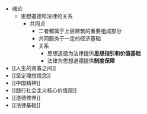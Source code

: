- 绪论
	- 思想道德和法律的关系
		- 共同点
			- 二者都属于上层建筑的重要组成部分
			- 共同服务于一定的经济基础
			- 关系
				- 思想道德为法律提供**思想指引和价值基础**
				- 法律为思想道德提供**制度保障**
- [[人生的青春之间]]
- [[坚定理想信念]]
- [[中国精神]]
- [[践行社会主义核心价值观]]
- [[道德修养]]
- [[法律基础]]
